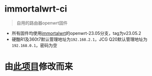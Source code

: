 # immortalwrt-ci  
> 自用的路由器openwrt固件  
 - 所有固件均使用[immortalwrt](https://github.com/immortalwrt/immortalwrt)的openwrt-23.05分支，tag为v23.05.2  
 - 硬酷R1及360t7默认管理地址为`192.168.2.1`，JCG Q20默认管理地址为`192.168.0.1`，密码为空  
  
# 由[此项目](https://github.com/ibook86/newifi3-d2-openwrt)修改而来  
